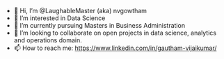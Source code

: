 - 👋 Hi, I’m @LaughableMaster (aka) nvgowtham
- 👀 I’m interested in Data Science
- 🌱 I’m currently pursuing Masters in Business Administration 
- 💞️ I’m looking to collaborate on open projects in data science, analytics and operations domain.
- 📫 How to reach me: https://www.linkedin.com/in/gautham-vijaikumar/

<!---
LaughableMaster/LaughableMaster is a ✨ special ✨ repository because its `README.md` (this file) appears on your GitHub profile.
You can click the Preview link to take a look at your changes.
--->
